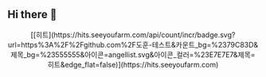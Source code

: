 ## Hi there 👋

<!--
**dohoon-test/dohoon-test** is a ✨ _special_ ✨ repository because its `README.md` (this file) appears on your GitHub profile.

Here are some ideas to get you started:

- 🔭 I’m currently working on ...
- 🌱 I’m currently learning ...
- 👯 I’m looking to collaborate on ...
- 🤔 I’m looking for help with ...
- 💬 Ask me about ...
- 📫 How to reach me: ...
- 😄 Pronouns: ...
- ⚡ Fun fact: ...
-->
<div align=center>
   [[히트](https://hits.seeyoufarm.com/api/count/incr/badge.svg?url=https%3A%2F%2Fgithub.com%2F도훈-테스트&카운트_bg=%2379C83D&제목_bg=%23555555&아이콘=angellist.svg&아이콘_컬러=%23E7E7E7&제목=히트&edge_flat=false)](https://hits.seeyoufarm.com)

